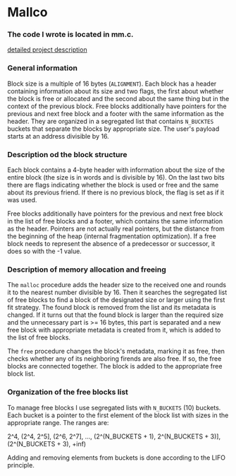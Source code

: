# Mallco

### The code I wrote is located in mm.c.
[detailed project description](projekt-malloc.pdf)


### General information

Block size is a multiple of 16 bytes (`ALIGNMENT`). Each block has a header
containing information about its size and two flags, the first about whether the
block is free or allocated and the second about the same thing but in the
context of the previous block. Free blocks additionally have pointers for the
previous and next free block and a footer with the same information as the
header. They are organized in a segregated list that contains `N_BUCKTES` buckets
that separate the blocks by appropriate size. The user's payload starts at an
address divisible by 16.


### Description od the block structure

Each block contains a 4-byte header with information about the size of the
entire block (the size is in words and is divisible by 16). On the last two bits
there are flags indicating whether the block is used or free and the same about
its previous friend. If there is no previous block, the flag is set as if it was
used.

Free blocks additionally have pointers for the previous and next free block in
the list of free blocks and a footer, which contains the same information as the
header. Pointers are not actually real pointers, but the distance from the
beginning of the heap (internal fragmentation optimization). If a free block
needs to represent the absence of a predecessor or successor, it does so with
the -1 value.


### Description of memory allocation and freeing

The `malloc` procedure adds the header size to the received one and rounds it to
the nearest number divisible by 16. Then it searches the segregated list of free
blocks to find a block of the designated size or larger using the first fit
strategy. The found block is removed from the list and its metadata is changed.
If it turns out that the found block is larger than the required size and the
unnecessary part is >= 16 bytes, this part is separated and a new free block
with appropriate metadata is created from it, which is added to the list of free
blocks.

The `free` procedure changes the block's metadata, marking it as free, then
checks whether any of its neighboring firends are also free. If so, the free
blocks are connected together. The block is added to the appropriate free block
list.


### Organization of the free blocks list

To manage free blocks I use segregated lists with `N_BUCKETS` (10) buckets. Each
bucket is a pointer to the first element of the block list with sizes in the
appropriate range. The ranges are:

2^4, (2^4, 2^5], (2^6, 2^7], ..., (2^(N_BUCKETS + 1), 2^(N_BUCKETS + 3)],
(2^(N_BUCKETS + 3), +inf)

Adding and removing elements from buckets is done according to the LIFO
principle.